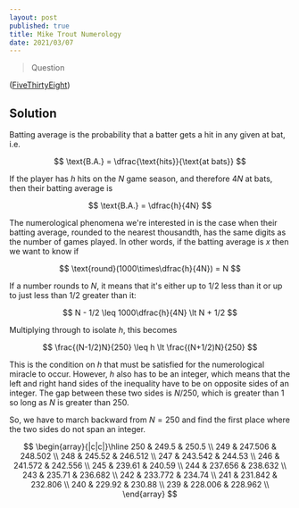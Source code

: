```yaml
---
layout: post
published: true
title: Mike Trout Numerology
date: 2021/03/07
---
```


>Question

<!--more-->

([FiveThirtyEight](URL))

## Solution

Batting average is the probability that a batter gets a hit in any given at bat, i.e.

$$ \text{B.A.} = \dfrac{\text{hits}}{\text{at bats}} $$

If the player has $h$ hits on the $N$ game season, and therefore $4N$ at bats, then their batting average is

$$ \text{B.A.} = \dfrac{h}{4N} $$ 

The numerological phenomena we're interested in is the case when their batting average, rounded to the nearest thousandth, has the same digits as the number of games played. In other words, if the batting average is $x$ then we want to know if

$$ \text{round}(1000\times\dfrac{h}{4N}) = N $$

If a number rounds to $N,$ it means that it's either up to $1/2$ less than it or up to just less than $1/2$ greater than it:

$$ N - 1/2 \leq 1000\dfrac{h}{4N} \lt N + 1/2 $$

Multiplying through to isolate $h,$ this becomes

$$ \frac{(N-1/2)N}{250} \leq h \lt \frac{(N+1/2)N}{250} $$

This is the condition on $h$ that must be satisfied for the numerological miracle to occur. However, $h$ also has to be an integer, which means that the left and right hand sides of the inequality have to be on opposite sides of an integer. The gap between these two sides is $N/250,$ which is greater than $1$ so long as $N$ is greater than $250.$ 

So, we have to march backward from $N=250$ and find the first place where the two sides do not span an integer.

$$
\begin{array}{|c|c|}\hline
250 & 249.5 & 250.5 \\
249 & 247.506 & 248.502 \\
248 & 245.52 & 246.512 \\
247 & 243.542 & 244.53 \\
246 & 241.572 & 242.556 \\
245 & 239.61 & 240.59 \\
244 & 237.656 & 238.632 \\
243 & 235.71 & 236.682 \\
242 & 233.772 & 234.74 \\
241 & 231.842 & 232.806 \\
240 & 229.92 & 230.88 \\
239 & 228.006 & 228.962 \\
\end{array}
$$



<br>
